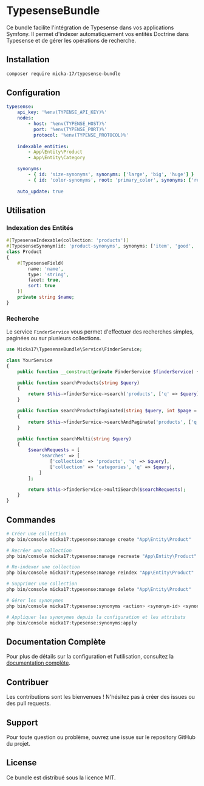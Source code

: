 # TypesenseBundle
Ce bundle facilite l'intégration de Typesense dans vos applications Symfony. Il permet d'indexer automatiquement vos entités Doctrine dans Typesense et de gérer les opérations de recherche.

## Installation

```bash
composer require micka-17/typesense-bundle
```

## Configuration

```yaml
typesense:
    api_key: '%env(TYPENSE_API_KEY)%'
    nodes:
        - host: '%env(TYPENSE_HOST)%'
          port: '%env(TYPENSE_PORT)%'
          protocol: '%env(TYPENSE_PROTOCOL)%'
    
    indexable_entities:
        - App\Entity\Product
        - App\Entity\Category

    synonyms:
        - { id: 'size-synonyms', synonyms: ['large', 'big', 'huge'] }
        - { id: 'color-synonyms', root: 'primary_color', synonyms: ['red', 'blue', 'green'] }
    
    auto_update: true
```

## Utilisation

### Indexation des Entités

```php
#[TypesenseIndexable(collection: 'products')]
#[TypesenseSynonym(id: 'product-synonyms', synonyms: ['item', 'good', 'merchandise'])]
class Product
{
    #[TypesenseField(
        name: 'name',
        type: 'string',
        facet: true,
        sort: true
    )]
    private string $name;
}
```

### Recherche

Le service `FinderService` vous permet d'effectuer des recherches simples, paginées ou sur plusieurs collections.

```php
use Micka17\TypesenseBundle\Service\FinderService;

class YourService
{
    public function __construct(private FinderService $finderService) {}

    public function searchProducts(string $query)
    {
        return $this->finderService->search('products', ['q' => $query]);
    }

    public function searchProductsPaginated(string $query, int $page = 1)
    {
        return $this->finderService->searchAndPaginate('products', ['q' => $query], $page, 15);
    }

    public function searchMulti(string $query)
    {
        $searchRequests = [
            'searches' => [
                ['collection' => 'products', 'q' => $query],
                ['collection' => 'categories', 'q' => $query],
            ]
        ];

        return $this->finderService->multiSearch($searchRequests);
    }
}
```

## Commandes

```bash
# Créer une collection
php bin/console micka17:typesense:manage create "App\Entity\Product"

# Recréer une collection
php bin/console micka17:typesense:manage recreate "App\Entity\Product"

# Re-indexer une collection
php bin/console micka17:typesense:manage reindex "App\Entity\Product"

# Supprimer une collection
php bin/console micka17:typesense:manage delete "App\Entity\Product"

# Gérer les synonymes
php bin/console micka17:typesense:synonyms <action> <synonym-id> <synonyms> --collection=<collection>

# Appliquer les synonymes depuis la configuration et les attributs
php bin/console micka17:typesense:synonyms:apply
```

## Documentation Complète

Pour plus de détails sur la configuration et l'utilisation, consultez la [documentation complète](docs/index.md).

## Contribuer

Les contributions sont les bienvenues ! N'hésitez pas à créer des issues ou des pull requests.

## Support

Pour toute question ou problème, ouvrez une issue sur le repository GitHub du projet.

## License

Ce bundle est distribué sous la licence MIT.

